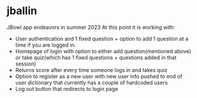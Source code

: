 # jballin
JBowl app endeavors in summer 2023
At this point it is working with:
- User authentication and 1 fixed question + option to add 1 question at a time if you are logged in.
- Homepage of login with option to either add question(mentioned above) or take quiz(which has 1 fixed questions + questions added in that session)
- Returns score after every time someone logs in and takes quiz
- Option to register as a new user with new user info pushed to end of user dictionary that currently has a couple of hardcoded users
- Log out button that redirects to login page
